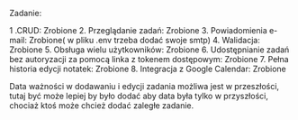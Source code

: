Zadanie:

1 .CRUD: Zrobione
2. Przeglądanie zadań: Zrobione
3. Powiadomienia e-mail: Zrobione( w pliku .env trzeba dodać swoje smtp)
4. Walidacja: Zrobione
5. Obsługa wielu użytkowników: Zrobione
6. Udostępnianie zadań bez autoryzacji za pomocą linka z tokenem dostępowym: Zrobione
7. Pełna historia edycji notatek: Zrobione
8. Integracja z Google Calendar: Zrobione


Data ważności w dodawaniu i edycji zadania możliwa jest w przeszłości, tutaj być może lepiej by było dodać aby data była tylko w przyszłości, chociaż ktoś może chcież dodać zaległe zadanie.

